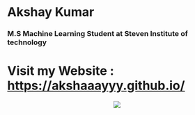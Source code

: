 # Akshay Kumar
### M.S Machine Learning Student at Steven Institute of technology

# Visit my Website : https://akshaaayyy.github.io/
<center><img src="https://avatars.githubusercontent.com/u/50155239?v=4"></center>


